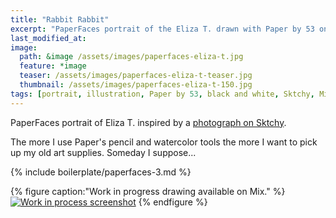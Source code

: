 ```yaml
---
title: "Rabbit Rabbit"
excerpt: "PaperFaces portrait of the Eliza T. drawn with Paper by 53 on an iPad."
last_modified_at: 
image: 
  path: &image /assets/images/paperfaces-eliza-t.jpg 
  feature: *image
  teaser: /assets/images/paperfaces-eliza-t-teaser.jpg
  thumbnail: /assets/images/paperfaces-eliza-t-150.jpg
tags: [portrait, illustration, Paper by 53, black and white, Sktchy, Mix]
---
```


PaperFaces portrait of Eliza T. inspired by a [photograph on Sktchy](http://sktchy.com/FsO57C ).

The more I use Paper's pencil and watercolor tools the more I want to pick up my old art supplies. Someday I suppose...

{% include boilerplate/paperfaces-3.md %}

{% figure caption:"Work in progress drawing available on Mix." %}
[![Work in process screenshot](/assets/images/paperfaces-eliza-t-process-1-900.jpg)](https://mix.fiftythree.com/11098-Michael-Rose/1837294)
{% endfigure %}
